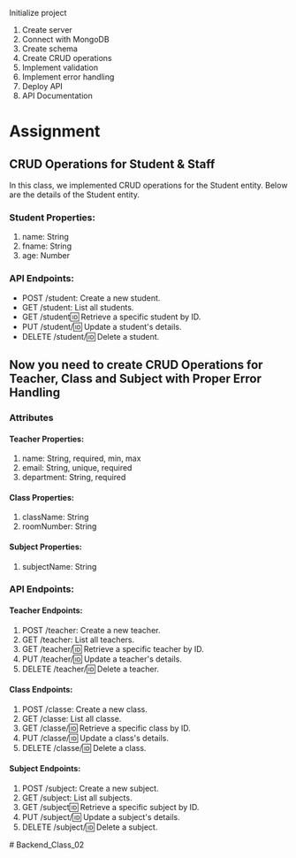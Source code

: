 Initialize project
1) Create server
2) Connect with MongoDB
3) Create schema
4) Create CRUD operations
5) Implement validation
6) Implement error handling
7) Deploy API
8) API Documentation











# Assignment

## CRUD Operations for Student & Staff

In this class, we implemented CRUD operations for the Student entity. Below are the details of the Student entity.

### Student Properties:
1. name: String
2. fname: String
3. age: Number

### API Endpoints:
- POST /student: Create a new student.
- GET /student: List all students.
- GET /student:id: Retrieve a specific student by ID.
- PUT /student/:id: Update a student's details.
- DELETE /student/:id: Delete a student.

## Now you need to create CRUD Operations for Teacher, Class and Subject with Proper Error Handling

### Attributes
#### Teacher Properties:
1. name: String, required, min, max
2. email: String, unique, required
3. department: String, required

#### Class Properties:
1. className: String
2. roomNumber: String

#### Subject Properties:
1. subjectName: String

### API Endpoints:

#### Teacher Endpoints:
1. POST /teacher: Create a new teacher.
2. GET /teacher: List all teachers.
3. GET /teacher/:id: Retrieve a specific teacher by ID.
4. PUT /teacher/:id: Update a teacher's details.
5. DELETE /teacher/:id: Delete a teacher.

#### Class Endpoints:
1. POST /classe: Create a new class.
2. GET /classe: List all classe.
3. GET /classe/:id: Retrieve a specific class by ID.
4. PUT /classe/:id: Update a class's details.
5. DELETE /classe/:id: Delete a class.

#### Subject Endpoints:
1. POST /subject: Create a new subject.
2. GET /subject: List all subjects.
3. GET /subject:id: Retrieve a specific subject by ID.
4. PUT /subject/:id: Update a subject's details.
5. DELETE /subject/:id: Delete a subject.



<!-- Separete private, collobarator, txt file, github URL, loom, link 5min -->#   B a c k e n d _ C l a s s _ 0 2  
 